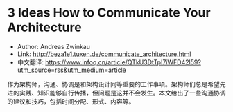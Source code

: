 # 3 Ideas How to Communicate Your Architecture

* Author: Andreas Zwinkau
* Link: http://beza1e1.tuxen.de/communicate_architecture.html
* 中文翻译: https://www.infoq.cn/article/QTkU3DtTpI7iWFD42l59?utm_source=rss&utm_medium=article

作为架构师，沟通、协调是和架构设计同等重要的工作事项。架构师们总是希望先进的实践、知识能够自行传播，但问题是这并不会发生。本文给出了一些沟通协调的建议和技巧，包括时间分配、形式、内容等。

